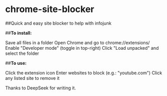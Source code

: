 # chrome-site-blocker
##Quick and easy site blocker to help with infojunk

##**To install:**

Save all files in a folder
Open Chrome and go to chrome://extensions/
Enable "Developer mode" (toggle in top-right)
Click "Load unpacked" and select the folder

##**To use:**

Click the extension icon
Enter websites to block (e.g.: "youtube.com")
Click any listed site to remove it

Thanks to DeepSeek for writing it.
